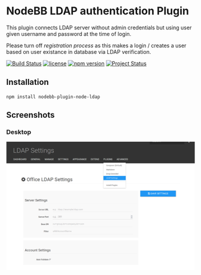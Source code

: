 # NodeBB LDAP authentication Plugin

This plugin connects LDAP server without admin credentials but using user given username and password at the time of login.

Please turn off *registration process* as this makes a login / creates a user based on user existance in database via LDAP verification.

[![Build Status](https://travis-ci.org/smartameer/nodebb-plugin-office-ldap.svg?branch=master)](https://travis-ci.org/smartameer/nodebb-plugin-office-ldap) [![license](https://img.shields.io/github/license/mashape/apistatus.svg?maxAge=2592000?style=plastic)](https://github.com/smartameer/nodebb-plugin-office-ldap/blob/master/LICENSE) [![npm version](https://badge.fury.io/js/nodebb-plugin-office-ldap.svg)](https://badge.fury.io/js/nodebb-plugin-office-ldap) [![Project Status](https://img.shields.io/badge/Project%20Status-Stable-brightgreen.svg?maxAge=2592000?style=plastic)](https://www.npmjs.com/package/nodebb-plugin-office-ldap)

## Installation

    npm install nodebb-plugin-node-ldap

## Screenshots

### Desktop
![Desktop OfficeLDAP](screenshots/desktop.png?raw=true)
